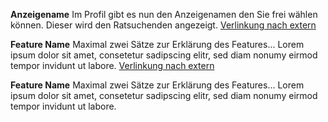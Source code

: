 **Anzeigename**
Im Profil gibt es nun den Anzeigenamen den Sie frei wählen können. Dieser wird den Ratsuchenden angezeigt. [Verlinkung nach extern](https://www.google.de)

**Feature Name**
Maximal zwei Sätze zur Erklärung des Features... Lorem ipsum dolor sit amet, consetetur sadipscing elitr, sed diam nonumy eirmod tempor invidunt ut labore. [Verlinkung nach extern](https://www.google.de)

**Feature Name**
Maximal zwei Sätze zur Erklärung des Features... Lorem ipsum dolor sit amet, consetetur sadipscing elitr, sed diam nonumy eirmod tempor invidunt ut labore.
